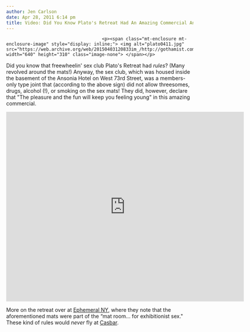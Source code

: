 ```yaml
---
author: Jen Carlson
date: Apr 28, 2011 6:14 pm
title: Video: Did You Know Plato's Retreat Had An Amazing Commercial And Strict Rules?
---
```


	
										<p><span class="mt-enclosure mt-enclosure-image" style="display: inline;"> <img alt="plato0411.jpg" src="https://web.archive.org/web/20150403120833im_/http://gothamist.com/attachments/arts_jen/plato0411.jpg" width="640" height="310" class="image-none"> </span></p>

<p>Did you know that freewheelin&apos; sex club Plato&apos;s Retreat had <em>rules</em>? (Many revolved around the mats!) Anyway, the sex club, which was housed inside the basement of the Ansonia Hotel on West 73rd Street, was a members-only type joint that (according to the above sign) did not allow threesomes, drugs, alcohol (!), or smoking on the sex mats! They did, however, declare that &quot;The pleasure and the fun will keep you feeling young&quot; in this amazing commercial.</p>

<p><iframe width="640" height="510" src="https://web.archive.org/web/20150403120833if_/http://www.youtube.com/embed/uX_YJP0YaGs" frameborder="0" allowfullscreen></iframe></p>

<p>More on the retreat over at <a href="https://web.archive.org/web/20150403120833/http://ephemeralnewyork.wordpress.com/2011/04/27/the-most-infamous-sex-club-of-the-1970s/">Ephemeral NY</a>, where they note that the aforementioned mats were part of the &#x201C;mat room... for exhibitionist sex.&quot; These kind of rules would <em>never</em> fly at <a href="https://web.archive.org/web/20150403120833/http://gothamist.com/2009/02/25/brooklyn_sex_club_has_good_times_bu.php">Casbar</a>.</p>					
										
									
				